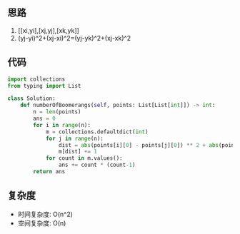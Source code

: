 ## 思路
1. [[xi,yi],[xj,yj],[xk,yk]]
2. (yj-yi)^2+(xj-xi)^2=(yj-yk)^2+(xj-xk)^2


## 代码
```python
import collections
from typing import List

class Solution:
    def numberOfBoomerangs(self, points: List[List[int]]) -> int:
        n = len(points)
        ans = 0
        for i in range(n):
            m = collections.defaultdict(int)
            for j in range(n):
                dist = abs(points[i][0] - points[j][0]) ** 2 + abs(points[i][1] - points[j][1]) ** 2
                m[dist] += 1
            for count in m.values():
                ans += count * (count-1)
        return ans
```

## 复杂度

- 时间复杂度: O(n^2)
- 空间复杂度: O(n)
